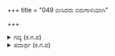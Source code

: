 +++
title = "049 ಬೀಸಿದರು ಬಿರುಗಾಳಿಯಾಗಿ"

+++

<details><summary>ಗದ್ಯ (ಕ.ಗ.ಪ) </summary>

49. ಬಿರುಗಾಳಿಯಾಗಿ ಬೀಸಿ, ಸಮುದ್ರದ ನೂಕು ತೆರೆಗಳಂತೆ ಅಬ್ಬರಿಸಿ, ಬೆಂಕಿಯಾಗಿ ಭೂಮಿಯ ಮೇಲೆ ಕಾಲಕೇಯನ ಸೈನಿಕರು  ಒಮ್ಮೆ ದಟ್ಟವಾದ ಕತ್ತಲೆಯಾಗಿ, ಮತ್ತೊಮ್ಮೆ ಸೂರ್ಯನ ಬಿಸಿಲಿನ ತಾಪವನ್ನು ನೂರರಷ್ಟಾಗಿ ಭೂಮಿಯ ಮೇಲೆ ಹರಿದರು. ಮಾಯಾವಿಗಳಾದ ಅಸುರರು ಅಟ್ಟಹಾಸಗೈದುದನ್ನು ಏನೆಂದು ಬಣ್ಣಿಸಲಿ ?
</details>

<details><summary>ಪದಾರ್ಥ (ಕ.ಗ.ಪ) </summary>

ಆಸುರ - ಭಯಾನಕ
</details>

